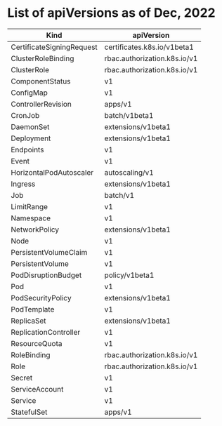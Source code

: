 <h1>List of apiVersions as of Dec, 2022</h1>

|Kind	| 	apiVersion |
|-------|--------------|
CertificateSigningRequest	| certificates.k8s.io/v1beta1
ClusterRoleBinding	 | rbac.authorization.k8s.io/v1
ClusterRole	 | rbac.authorization.k8s.io/v1
ComponentStatus	 | v1
ConfigMap	 | v1
ControllerRevision	 | apps/v1
CronJob | batch/v1beta1
DaemonSet | extensions/v1beta1
Deployment | extensions/v1beta1
Endpoints | v1
Event | v1
HorizontalPodAutoscaler | autoscaling/v1
Ingress | extensions/v1beta1
Job | batch/v1
LimitRange | v1
Namespace | v1
NetworkPolicy | extensions/v1beta1
Node | v1
PersistentVolumeClaim | v1
PersistentVolume | v1
PodDisruptionBudget | policy/v1beta1
Pod	| v1
PodSecurityPolicy	 | extensions/v1beta1
PodTemplate	 | v1
ReplicaSet	 | extensions/v1beta1
ReplicationController | 	v1
ResourceQuota	 | v1
RoleBinding	 | rbac.authorization.k8s.io/v1
Role | 	rbac.authorization.k8s.io/v1
Secret | 	v1
ServiceAccount | 	v1
Service	 | v1
StatefulSet | 	apps/v1
